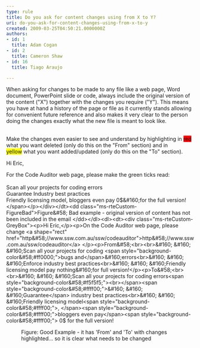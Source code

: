 ```yaml
---
type: rule
title: Do you ask for content changes using from X to Y?
uri: do-you-ask-for-content-changes-using-from-x-to-y
created: 2009-03-25T04:50:21.0000000Z
authors:
- id: 1
  title: Adam Cogan
- id: 2
  title: Cameron Shaw
- id: 16
  title: Tiago Araujo

---
```


 When asking for changes to be made to any file like a web page, Word document, PowerPoint slide or code, always include the original version of the content ("X") together with the changes you require ("Y"). This means you have at hand a history of the page or file as it currently stands allowing for convenient future reference and also makes it very clear to the person doing the changes exactly what the new file is meant to look like. 

<br>Make the changes even easier to see and understand by highlighting in <font style="background-color&#58;#ff0000;">red</font>​ what​ you want deleted (only do this on the "From" section)​ and in <font style="background-color&#58;#ffff00;">yellow</font> what you want added/updated (only do this on the "To" section). <br> <dl><dt><div class="ms-rteCustom-GreyBox"><p>Hi Eric,</p><p>For the Code Auditor web page, please make the green ticks read&#58;<br><span style="background-color&#58;initial;">​<br>​Scan all your projects for coding errors<br></span><span style="background-color&#58;initial;">Guarantee Industry best practices<br></span><span style="background-color&#58;initial;">​</span><span style="background-color&#58;initial;">Friendly licensing model,&#160;bloggers even pay 0$&#160;for the full version!</span></p></div></dt><dd class="ms-rteCustom-FigureBad">Figure&#58; Bad example - original version of content has not been included in the email </dd></dl><dl><dt><div class="ms-rteCustom-GreyBox"><p>Hi Eric,</p><p>On the Code Auditor web page, please change 
            <a shape="rect" href="http&#58;//www.ssw.com.au/ssw/codeauditor">http&#58;//www.ssw.com.au/ssw/codeauditor</a> </p><p>From&#58;<br><br>&#160; &#160; &#160;Scan all your projects for coding <span style="background-color&#58;#ff0000;">bugs and</span>&#160;errors<br>&#160; &#160; &#160;Enforce industry best practices​<br>&#160; &#160; &#160;Friendly licensing model pay nothing&#160;for full version!</p><p>To&#58;<br><br>&#160; &#160; &#160;Scan all your projects for coding errors<span style="background-color&#58;#f5f5f5;"><br></span><span style="background-color&#58;#ffff00;">&#160; &#160; &#160;Guarantee</span> industry best practices<br>&#160; &#160; &#160;Friendly licensing model<span style="background-color&#58;#ffff00;">, </span><span style="background-color&#58;#ffff00;">bloggers even pay​</span><span style="background-color&#58;#ffff00;"> 0$</span>&#160;for the​​​ full version!</p></div></dt><dd class="ms-rteCustom-FigureGood">Figure&#58; Good Example - it has 'From' and 'To' with changes highlighted... so it is clear what needs to be changed </dd></dl>
